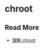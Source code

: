 # chroot



## Read More

- [理解 chroot](https://www.ibm.com/developerworks/cn/linux/l-cn-chroot/index.html)

